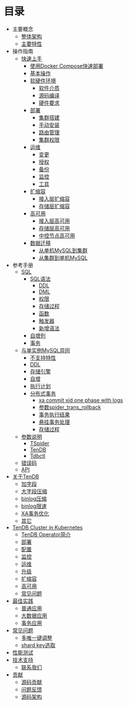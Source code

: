 # 目录
* 主要概念
	* [整体架构](architecture.md) 
	* [主要特性](key-features.md) 
* 操作指南
  * [快速上手]() 
	  * [使用Docker Compose快速部署]() 
	  * [基本操作]() 
	* [软硬件环境]() 
	  * [软件介质]() 
	  * [源码编译]() 
	  * [硬件要求](re-book/system.md) 
	* [部署]() 
	  * [集群搭建]() 
	  * [手动安装](re-book/manual-install.md) 
	  * [路由管理](re-book/route-manager.md) 
	  * [集群权限]() 
	* [运维](re-book/cluster-operator.md) 
	  * [变更](re-book/alter-operator.md) 
	  * [授权](re-book/grant-operator.md) 
	  * [备份]() 
	  * [监控]() 
	  * [工具]() 
	* [扩缩容](re-book/scale-up-down.md) 
	  * [接入层扩缩容](re-book/TSpider-scale.md) 
	  * [存储层扩缩容](re-book/TenDB-scale.md) 
	* [高可用](re-book/High-availability.md) 
	  * [接入层高可用](re-book/TSpider-failover.md) 
	  * [存储层高可用](re-book/TenDB-failover.md) 
	  * [中控节点高可用]() 
	* [数据迁移]() 
	  * [从单机MySQL到集群]() 
	  * [从集群到单机MySQL]() 
* 参考手册
	* [SQL]()
	  * [SQL语法](re-book/sql_grammar.md) 
	    * [DDL](re-book/ddl_syntax.md) 
	    * [DML](re-book/dml_syntax.md) 
	    * [权限](re-book/grant.md) 
	    * [存储过程](re-book/stored_procedure.md) 
	    * [函数](re-book/function.md) 
	    * [触发器](re-book/trigger.md) 
	    * [新增语法](re-book/new_grammar.md) 
	  * [自增列](re-book/auto_increase.md) 
	  * [事务](re-book/transaction.md) 
  * [与单实例MySQL异同](re-book/mysql-compatibility.md/#jump) 
	  * [不支持特性](re-book/mysql-compatibility.md/#jump1) 
	  * [DDL](re-book/mysql-compatibility.md/#jump21) 
	  * [存储引擎](re-book/mysql-compatibility.md/#jump22) 
    * [自增](re-book/mysql-compatibility.md/#jump23)  
    * [执行计划](re-book/mysql-compatibility.md#jump24)
    * [分布式事务](re-book/mysql-compatibility.md/#jump25)
	    * [xa commit xid one phase with logs](re-book/mysql-compatibility.md/#jump251) 
	    * [参数spider_trans_rollback](re-book/mysql-compatibility.md#jump252) 
	    * [事务执行结果](re-book/mysql-compatibility.md/#jump253) 
	    * [悬挂事务处理](re-book/mysql-compatibility.md/#jump254) 
	    * [存储过程](re-book/mysql-compatibility.md#jump26)
  * [参数说明](re-book/parameter.md)
  	  * [TSpider](re-book/tspider_parameter.md) 
	  * [TenDB](re-book/tendb_parameter.md) 
	  * [Tdbctl](re-book/tdbctl_parameter.md)
  * [错误码](re-book/errorno.md)
  * [API](re-book/api.md) 
* [关于TenDB]() 
	* [加字段]() 
	* [大字段压缩](tendb/blob_compress.md) 
	* [binlog压缩](tendb/binlog_compress.md) 
	* [binlog限速]() 
	* [XA事务优化]() 
	* [其它]() 
* [TenDB Cluster in Kubernetes]() 
	* [TenDB Operator简介]() 
	* [部署]() 
	* [配置]() 
	* [监控]() 
	* [运维]() 
	* [升级]() 
	* [扩缩容]() 
	* [高可用]() 
	* [常见问题]() 
* [最佳实践]() 
	* [普通应用]() 
	* [大数据应用]() 
	* [事务应用]() 
* [常见问题]() 
	* [多唯一键调整]() 
	* [shard key选取](com-problem/multi_unique_key_adjust.md) 
* [性能测试]() 
* [技术支持]() 
	* [联系我们]() 
* [贡献]() 
	* [源码贡献]() 
	* [问题反馈]() 
	* [源码架构]() 